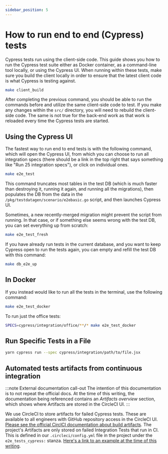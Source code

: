 ```yaml
---
sidebar_position: 5
---
```


# How to run end to end (Cypress) tests

Cypress tests run using the client-side code. This guide shows you how to run
the Cypress test suite either as Docker container, as a command-line tool
locally, or using the Cypress UI. When running within these tests, make sure you
build the client locally in order to ensure that the latest client code is what
Cypress is testing against.

```sh
make client_build
```

After completing the previous command, you should be able to run the commands
before and utilize the same client-side code to test. If you make any changes
within the `src/` directory, you will need to rebuild the client-side code. The
same is not true for the back-end work as that work is reloaded every time the
Cypress tests are started.

## Using the Cypress UI

The fastest way to run end to end tests is with the following command, which will open the
Cypress UI, from which you can choose to run all integration specs (there should be a link in
the top right that says something like "Run 25 integration specs"), or click on individual ones.

```sh
make e2e_test
```

This command truncates most tables in the test DB (which is much faster than destroying it, running it again,
and running all the migrations), then populates the DB from the data in the
`/pkg/testdatagen/scenario/e2ebasic.go` script, and then launches Cypress UI.

Sometimes, a new recently-merged migration might prevent the script from running.
In that case, or if something else seems wrong with the test DB, you can set everything
up from scratch:

```sh
make e2e_test_fresh
```

If you have already run tests in the current database, and you want to keep Cypress open
to run the tests again, you can empty and refill the test DB with this command:

```sh
make db_e2e_up
```

## In Docker

If you instead would like to run all the tests in the terminal, use the following command:

```sh
make e2e_test_docker
```

To run just the office tests:

```sh
SPECS=cypress/integration/office/**/* make e2e_test_docker
```

## Run Specific Tests in a File

```sh
yarn cypress run --spec cypress/integration/path/to/file.jsx
```

## Automated tests artifacts from continuous integration

:::note External documentation call-out
The intention of this documentation is to not repeat the official docs. At the
time of this writing, the documentation being referenced contains an _Artifacts
overview_ section, which shows where Artifacts are stored in the
CircleCI UI.
:::

We use CircleCI to store artifacts for failed Cypress tests. These are available
to all engineers with GitHub repository access in the CircleCI UI. [Please see
the official CirclCI documentation about build
artifacts][docs-circleci-artifacts]. The project's Artifacts are only stored on
failed Integration Tests that run in CI. This is defined in our
`.circleci/config.yml` file in the project under the `e2e_tests_cypress:`
stanza. [Here's a link to an example at the time of this
writing][gh-circleci-e2e_tests_cypress].

[docs-circleci-artifacts]: https://circleci.com/docs/artifacts#artifacts-overview
[gh-circleci-e2e_tests_cypress]: https://github.com/transcom/mymove/blob/35630d2f7e94371393860dfd63f9b6d49eededdb/.circleci/config.yml#L567-L633
